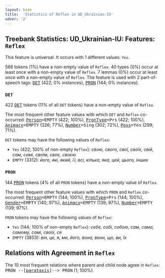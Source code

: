 ```yaml
---
layout: base
title:  'Statistics of Reflex in UD_Ukrainian-IU'
udver: '2'
---
```


## Treebank Statistics: UD_Ukrainian-IU: Features: `Reflex`

This feature is universal.
It occurs with 1 different values: `Yes`.

566 tokens (1%) have a non-empty value of `Reflex`.
40 types (0%) occur at least once with a non-empty value of `Reflex`.
7 lemmas (0%) occur at least once with a non-empty value of `Reflex`.
The feature is used with 2 part-of-speech tags: <tt><a href="uk_iu-pos-DET.html">DET</a></tt> (422; 0% instances), <tt><a href="uk_iu-pos-PRON.html">PRON</a></tt> (144; 0% instances).

### `DET`

422 <tt><a href="uk_iu-pos-DET.html">DET</a></tt> tokens (11% of all `DET` tokens) have a non-empty value of `Reflex`.

The most frequent other feature values with which `DET` and `Reflex` co-occurred: <tt><a href="uk_iu-feat-Person.html">Person</a></tt><tt>=EMPTY</tt> (422; 100%), <tt><a href="uk_iu-feat-PronType.html">PronType</a></tt><tt>=Prs</tt> (422; 100%), <tt><a href="uk_iu-feat-Animacy.html">Animacy</a></tt><tt>=EMPTY</tt> (326; 77%), <tt><a href="uk_iu-feat-Number.html">Number</a></tt><tt>=Sing</tt> (302; 72%), <tt><a href="uk_iu-feat-Poss.html">Poss</a></tt><tt>=Yes</tt> (299; 71%).

`DET` tokens may have the following values of `Reflex`:

* `Yes` (422; 100% of non-empty `Reflex`): <em>свою, свого, свої, своїх, свій, сам, самі, своїм, своє, своєю</em>
* `EMPTY` (3312): <em>його, які, який, її, всі, кілька, яка, цей, цього, інших</em>

### `PRON`

144 <tt><a href="uk_iu-pos-PRON.html">PRON</a></tt> tokens (4% of all `PRON` tokens) have a non-empty value of `Reflex`.

The most frequent other feature values with which `PRON` and `Reflex` co-occurred: <tt><a href="uk_iu-feat-Person.html">Person</a></tt><tt>=EMPTY</tt> (144; 100%), <tt><a href="uk_iu-feat-PronType.html">PronType</a></tt><tt>=Prs</tt> (144; 100%), <tt><a href="uk_iu-feat-Gender.html">Gender</a></tt><tt>=EMPTY</tt> (140; 97%), <tt><a href="uk_iu-feat-Animacy.html">Animacy</a></tt><tt>=EMPTY</tt> (139; 97%), <tt><a href="uk_iu-feat-Number.html">Number</a></tt><tt>=EMPTY</tt> (139; 97%).

`PRON` tokens may have the following values of `Reflex`:

* `Yes` (144; 100% of non-empty `Reflex`): <em>себе, собі, собою, сам, сама, самому, самі, своїх, ся</em>
* `EMPTY` (3853): <em>він, це, я, ми, його, вона, вони, що, ви, їх</em>

## Relations with Agreement in `Reflex`

The 10 most frequent relations where parent and child node agree in `Reflex`:
<tt>PRON --[<tt><a href="uk_iu-dep-parataxis.html">parataxis</a></tt>]--> PRON</tt> (1; 100%).

